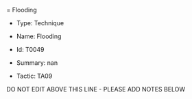 = Flooding

* Type: Technique

* Name: Flooding

* Id: T0049

* Summary: nan

* Tactic: TA09

DO NOT EDIT ABOVE THIS LINE - PLEASE ADD NOTES BELOW
